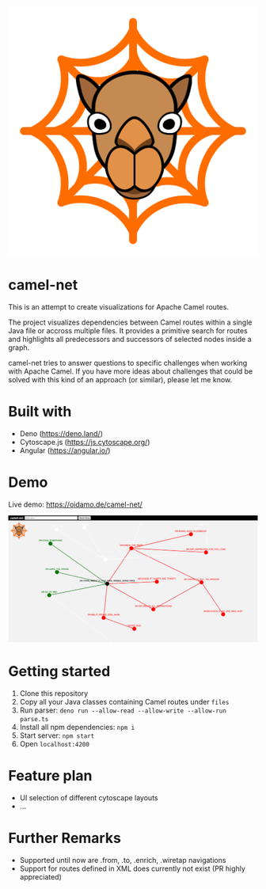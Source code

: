 ![alt text](src/assets/logo.png "Title")
# camel-net

This is an attempt to create visualizations for Apache Camel routes.

The project visualizes dependencies between Camel routes within a single Java file or accross multiple files. 
It provides a primitive search for routes and highlights all predecessors and successors of selected nodes inside a graph.

camel-net tries to answer questions to specific challenges when working with Apache Camel. If you have more ideas about challenges that could be solved with this kind of an approach (or similar), please let me know.

# Built with

* Deno (https://deno.land/)
* Cytoscape.js (https://js.cytoscape.org/)
* Angular (https://angular.io/)

# Demo

Live demo: https://oidamo.de/camel-net/

![alt text](demo.png "camel-net screenshot")

# Getting started

1. Clone this repository
2. Copy all your Java classes containing Camel routes under `files`
3. Run parser: `deno run --allow-read --allow-write --allow-run parse.ts`
4. Install all npm dependencies: `npm i`
5. Start server: `npm start`
6. Open `localhost:4200`

# Feature plan

* UI selection of different cytoscape layouts
* ...


# Further Remarks

* Supported until now are .from, .to, .enrich, .wiretap navigations
* Support for routes defined in XML does currently not exist (PR highly appreciated)
